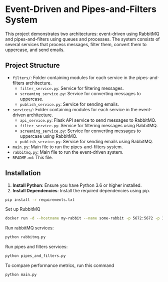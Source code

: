 # Event-Driven and Pipes-and-Filters System

This project demonstrates two architectures: event-driven using RabbitMQ and pipes-and-filters using queues and processes. The system consists of several services that process messages, filter them, convert them to uppercase, and send emails.

## Project Structure

- `filters/`: Folder containing modules for each service in the pipes-and-filters architecture.
  - `filter_service.py`: Service for filtering messages.
  - `screaming_service.py`: Service for converting messages to uppercase.
  - `publish_service.py`: Service for sending emails.
- `services/`: Folder containing modules for each service in the event-driven architecture.
  - `api_service.py`: Flask API service to send messages to RabbitMQ.
  - `filter_service.py`: Service for filtering messages using RabbitMQ.
  - `screaming_service.py`: Service for converting messages to uppercase using RabbitMQ.
  - `publish_service.py`: Service for sending emails using RabbitMQ.
- `main.py`: Main file to run the pipes-and-filters system.
- `rabbitmq.py`: Main file to run the event-driven system.
- `README.md`: This file.

## Installation

1. **Install Python**: Ensure you have Python 3.6 or higher installed.
2. **Install Dependencies**: Install the required dependencies using pip.

```bash
pip install -r requirements.txt
```
Set up RubbitMQ
```bash
docker run -d --hostname my-rabbit --name some-rabbit -p 5672:5672 -p 15672:15672 rabbitmq:3-management
```
Run rabbitMQ services:
```bash
python rabbitmq.py
```

Run pipes and filters services:
```bash
python pipes_and_filters.py
```

To compare performance metrics, run this command
```bash
python main.py
```









